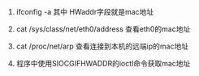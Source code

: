 1. ifconfig -a 其中 HWaddr字段就是mac地址

2. cat /sys/class/net/eth0/address 查看eth0的mac地址

3. cat /proc/net/arp 查看连接到本机的远端ip的mac地址

4. 程序中使用SIOCGIFHWADDR的ioctl命令获取mac地址

